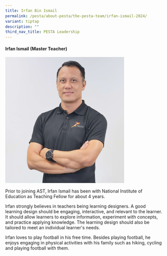 ```yaml
---
title: Irfan Bin Ismail
permalink: /pesta/about-pesta/the-pesta-team/irfan-ismail-2024/
variant: tiptap
description: ""
third_nav_title: PESTA Leadership
---
```

<h4>Irfan Ismail (Master Teacher)</h4><div class="isomer-image-wrapper"><img style="width: 75%;" height="auto" width="100%" alt="" src="/images/Irfan_2.JPG"></div><p>Prior to joining AST, Irfan Ismail has been with National Institute of Education as Teaching Fellow for about 4 years.</p><p>Irfan strongly believes in teachers being learning designers. A good learning design should be engaging, interactive, and relevant to the learner. It should allow learners to explore information, experiment with concepts, and practice applying knowledge. The learning design should also be tailored to meet an individual learner's needs.</p><p>Irfan loves to play football in his free time. Besides playing football, he enjoys engaging in physical activities with his family such as hiking, cycling and playing football with them.</p>